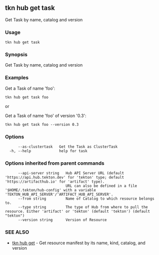 ## tkn hub get task

Get Task by name, catalog and version

### Usage

```
tkn hub get task
```

### Synopsis

Get Task by name, catalog and version

### Examples


Get a Task of name 'foo':

    tkn hub get task foo

or

Get a Task of name 'foo' of version '0.3':

    tkn hub get task foo --version 0.3


### Options

```
      --as-clustertask   Get the Task as ClusterTask
  -h, --help             help for task
```

### Options inherited from parent commands

```
      --api-server string   Hub API Server URL (default 'https://api.hub.tekton.dev' for 'tekton' type; default 'https://artifacthub.io' for 'artifact' type).
                            URL can also be defined in a file '$HOME/.tekton/hub-config' with a variable 'TEKTON_HUB_API_SERVER'/'ARTIFACT_HUB_API_SERVER'.
      --from string         Name of Catalog to which resource belongs to.
      --type string         The type of Hub from where to pull the resource. Either 'artifact' or 'tekton' (default 'tekton') (default "tekton")
      --version string      Version of Resource
```

### SEE ALSO

* [tkn hub get](tkn_hub_get.md)	 - Get resource manifest by its name, kind, catalog, and version

